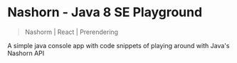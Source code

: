 # Nashorn - Java 8 SE Playground
>Nashorm | React | Prerendering

A simple java console app with code snippets of playing around with Java's Nashorn API
